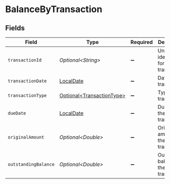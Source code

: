 # BalanceByTransaction


## Fields

| Field                                                                           | Type                                                                            | Required                                                                        | Description                                                                     | Example                                                                         |
| ------------------------------------------------------------------------------- | ------------------------------------------------------------------------------- | ------------------------------------------------------------------------------- | ------------------------------------------------------------------------------- | ------------------------------------------------------------------------------- |
| `transactionId`                                                                 | *Optional\<String>*                                                             | :heavy_minus_sign:                                                              | Unique identifier for the transaction.                                          | INV-1001                                                                        |
| `transactionDate`                                                               | [LocalDate](https://docs.oracle.com/javase/8/docs/api/java/time/LocalDate.html) | :heavy_minus_sign:                                                              | Date of the transaction.                                                        | 2024-01-15                                                                      |
| `transactionType`                                                               | [Optional\<TransactionType>](../../models/components/TransactionType.md)        | :heavy_minus_sign:                                                              | Type of the transaction.                                                        | invoice                                                                         |
| `dueDate`                                                                       | [LocalDate](https://docs.oracle.com/javase/8/docs/api/java/time/LocalDate.html) | :heavy_minus_sign:                                                              | Due date of the transaction.                                                    | 2024-02-15                                                                      |
| `originalAmount`                                                                | *Optional\<Double>*                                                             | :heavy_minus_sign:                                                              | Original amount of the transaction.                                             | 1000                                                                            |
| `outstandingBalance`                                                            | *Optional\<Double>*                                                             | :heavy_minus_sign:                                                              | Outstanding balance of the transaction.                                         | 800                                                                             |